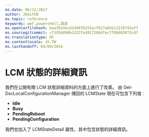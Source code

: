 ```yaml
---
ms.date: 06/12/2017
author: JKeithB
ms.topic: reference
keywords: wmf,powershell,設定
ms.openlocfilehash: baa35e9acd24d6f6155acf617a0d2c2210742af7
ms.sourcegitcommit: cf195b090b3223fa4917206dfec7f0b603873cdf
ms.translationtype: HT
ms.contentlocale: zh-TW
ms.lasthandoff: 04/09/2018
---
```

# <a name="detailed-information-about-lcm-state"></a>LCM 狀態的詳細資訊

我們在公開有關 LCM 狀態詳細資料的方面上進行了改善。 由 Get-DscLocalConfigurationManager 傳回的 LCMState 現在可包含下列值︰

* **Idle**
* **Busy**
* **PendingReboot**
* **PendingConfiguration**

我們也加入了 LCMStateDetail 屬性，其中包含狀態的詳細資訊。